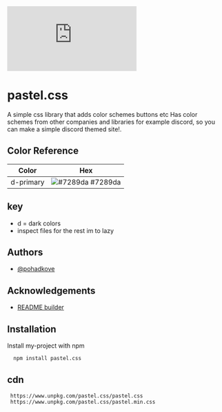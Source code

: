 
[![downloads](https://img.shields.io/npm/dy/pastel.css?style=for-the-badge)](https://www.npmjs.com/package/pastel.css)
# pastel.css

A simple css library that adds color schemes buttons etc
Has color schemes from other companies and libraries for example discord, so you can make a simple discord themed site!. 



## Color Reference

| Color             | Hex                                                                |
| ----------------- | ------------------------------------------------------------------ |
| d-primary | ![#7289da](https://via.placeholder.com/10/677bc5?text=+) #7289da |


## key

- d = dark colors
- inspect files for the rest im to lazy

## Authors

- [@pohadkove](https://github.com/pohadkove)


## Acknowledgements

 - [README builder](https://readme.so/)

## Installation

Install my-project with npm

```bash
  npm install pastel.css
```
## cdn

```
 https://www.unpkg.com/pastel.css/pastel.css
 https://www.unpkg.com/pastel.css/pastel.min.css
 ```
